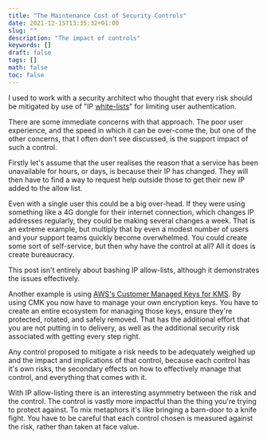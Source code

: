 ```yaml
---
title: "The Maintenance Cost of Security Controls"
date: 2021-12-15T13:35:32+01:00
slug: ""
description: "The impact of controls"
keywords: []
draft: false
tags: []
math: false
toc: false
---
```


I used to work with a security architect who thought that every risk should be mitigated by use of "IP [white-lists](https://www.ncsc.gov.uk/blog-post/terminology-its-not-black-and-white)" for limiting user authentication.

There are some immediate concerns with that approach. The poor user experience, and the speed in which it can be over-come the, but one of the other concerns, that I often don't see discussed, is the support impact of such a control.

Firstly let's assume that the user realises the reason that a service has been unavailable for hours, or days, is because their IP has changed. They will then have to find a way to request help outside those to get their new IP added to the allow list.

Even with a single user this could be a big over-head. If they were using something like a 4G dongle for their internet connection, which changes IP addresses regularly, they could be making several changes a week. That is an extreme example, but multiply that by even a modest number of users and your support teams quickly become overwhelmed. You could create some sort of self-service, but then why have the control at all? All it does is create bureaucracy.

This post isn't entirely about bashing IP allow-lists, although it demonstrates the issues effectively.

Another example is using [AWS's Customer Managed Keys for KMS](https://docs.aws.amazon.com/whitepapers/latest/kms-best-practices/aws-managed-and-customer-managed-cmks.html). By using CMK you now have to manage your own encryption keys. You have to create an entire ecosystem for managing those keys, ensure they're protected, rotated, and safely removed. That has the additional effort that you are not putting in to delivery, as well as the additional security risk associated with getting every step right.

Any control proposed to mitigate a risk needs to be adequately weighed up and the impact and implications of that control, because each control has it's own risks, the secondary effects on how to effectively manage that control, and everything that comes with it.

<!--alex ignore knife fight -->
With IP allow-listing there is an interesting asymmetry between the risk and the control. The control is vastly more impactful than the thing you're trying to protect against. To mix metaphors it's like bringing a barn-door to a knife fight. You have to be careful that each control chosen is measured against the risk, rather than taken at face value.
